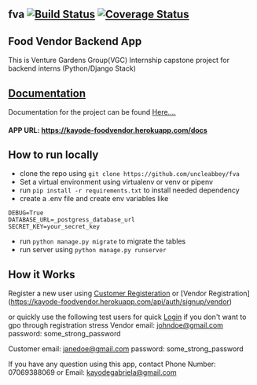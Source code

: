 ## fva [![Build Status](https://travis-ci.org/uncleabbey/fva.svg?branch=master)](https://travis-ci.org/uncleabbey/fva) [![Coverage Status](https://coveralls.io/repos/github/uncleabbey/fva/badge.svg)](https://coveralls.io/github/uncleabbey/fva)


## Food Vendor Backend App

This is Venture Gardens Group(VGC) Internship capstone project for backend interns (Python/Django Stack)

## [Documentation](https://kayode-foodvendor.herokuapp.com/)

Documentation for the project can be found [Here....](https://kayode-foodvendor.herokuapp.com/docs)


#### APP URL: https://kayode-foodvendor.herokuapp.com/docs


## How to run locally
* clone the repo using `git clone https://github.com/uncleabbey/fva`
* Set a virtual environment using virtualenv or venv or pipenv
* run `pip install -r requirements.txt` to install needed dependency
* create a .env file  and create env variables like 

```
DEBUG=True
DATABASE_URL=_postgress_database_url
SECRET_KEY=your_secret_key
```
* run `python manage.py migrate` to migrate the tables
* run server using `python manage.py runserver`
 


## How it Works
Register a new user using [Customer Registeration](https://kayode-foodvendor.herokuapp.com/api/auth/signup/customer) or [Vendor Registration]
(https://kayode-foodvendor.herokuapp.com/api/auth/signup/vendor)

or quickly use the following test users for quick [Login](https://kayode-foodvendor.herokuapp.com/api/auth/login) if you don't want to gpo through registration stress
Vendor email: johndoe@gmail.com
password: some_strong_password


Customer email: janedoe@gmail.com
password: some_strong_password

If you have any question using this app, contact Phone Number: 07069388069 or Email: kayodegabriela@gmail.com
